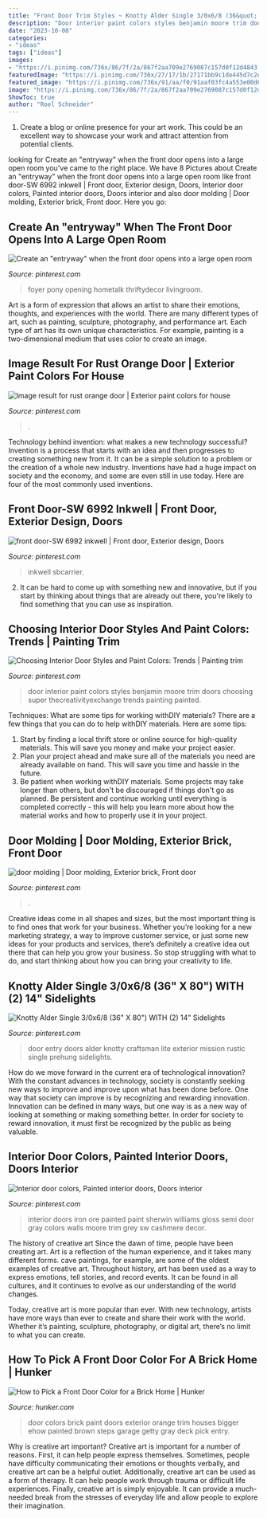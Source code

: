 ```yaml
---
title: "Front Door Trim Styles ~ Knotty Alder Single 3/0x6/8 (36&quot; X 80&quot;) With (2) 14&quot; Sidelights"
description: "Door interior paint colors styles benjamin moore trim doors choosing super thecreativityexchange trends painting painted"
date: "2023-10-08"
categories:
- "ideas"
tags: ["ideas"]
images:
- "https://i.pinimg.com/736x/86/7f/2a/867f2aa709e2769087c157d0f12d4843.jpg"
featuredImage: "https://i.pinimg.com/736x/27/17/1b/27171bb9c1de445d7c2e0e4c5d782cf3--painted-interior-doors-paint-wallpaper.jpg"
featured_image: "https://i.pinimg.com/736x/91/aa/f0/91aaf03fc4a553e00d66e2c4ba90afe3.jpg"
image: "https://i.pinimg.com/736x/86/7f/2a/867f2aa709e2769087c157d0f12d4843.jpg"
ShowToc: true
author: "Roel Schneider"
---
```



1. Create a blog or online presence for your art work. This could be an excellent way to showcase your work and attract attention from potential clients.

	

		
looking for Create an &quot;entryway&quot; when the front door opens into a large open room you've came to the right place. We have 8 Pictures about Create an &quot;entryway&quot; when the front door opens into a large open room like front door-SW 6992 inkwell | Front door, Exterior design, Doors, Interior door colors, Painted interior doors, Doors interior and also door molding | Door molding, Exterior brick, Front door. Here you go:
		
    
## Create An &quot;entryway&quot; When The Front Door Opens Into A Large Open Room

<img loading=lazy src="https://i.pinimg.com/736x/77/f7/5e/77f75edb31884d36224c210a83182022.jpg" onerror="this.onerror=null;this.src='https://tse2.mm.bing.net/th?id=OIP.F-iFDdBhKDbNlF5VACGopAHaLJ&amp;pid=15.1';" alt="Create an &quot;entryway&quot; when the front door opens into a large open room">

_Source: pinterest.com_

>foyer pony opening hometalk thriftydecor livingroom. 

	

Art is a form of expression that allows an artist to share their emotions, thoughts, and experiences with the world. There are many different types of art, such as painting, sculpture, photography, and performance art. Each type of art has its own unique characteristics. For example, painting is a two-dimensional medium that uses color to create an image.

    
## Image Result For Rust Orange Door | Exterior Paint Colors For House

<img loading=lazy src="https://i.pinimg.com/736x/91/aa/f0/91aaf03fc4a553e00d66e2c4ba90afe3.jpg" onerror="this.onerror=null;this.src='https://tse4.mm.bing.net/th?id=OIP.rxhQQOxyJ4F8CwlQSCtTAgHaLE&amp;pid=15.1';" alt="Image result for rust orange door | Exterior paint colors for house">

_Source: pinterest.com_

>. 

	

Technology behind invention: what makes a new technology successful?
Invention is a process that starts with an idea and then progresses to creating something new from it. It can be a simple solution to a problem or the creation of a whole new industry. Inventions have had a huge impact on society and the economy, and some are even still in use today. Here are four of the most commonly used inventions.

    
## Front Door-SW 6992 Inkwell | Front Door, Exterior Design, Doors

<img loading=lazy src="https://i.pinimg.com/736x/c8/6d/e4/c86de4b6da255bd7de9bbbcd07c8c5d4.jpg" onerror="this.onerror=null;this.src='https://tse1.mm.bing.net/th?id=OIP.O63ufRPJJ29Xu1PQWSUS1QHaJ6&amp;pid=15.1';" alt="front door-SW 6992 inkwell | Front door, Exterior design, Doors">

_Source: pinterest.com_

>inkwell sbcarrier. 

	

2. It can be hard to come up with something new and innovative, but if you start by thinking about things that are already out there, you're likely to find something that you can use as inspiration. 

    
## Choosing Interior Door Styles And Paint Colors: Trends | Painting Trim

<img loading=lazy src="https://i.pinimg.com/736x/63/84/eb/6384ebf0cefbedf046a2f0273d4abcc0.jpg" onerror="this.onerror=null;this.src='https://tse3.mm.bing.net/th?id=OIP.7iUqrT7Q3hKLB8Fpkvwk8QDJE2&amp;pid=15.1';" alt="Choosing Interior Door Styles and Paint Colors: Trends | Painting trim">

_Source: pinterest.com_

>door interior paint colors styles benjamin moore trim doors choosing super thecreativityexchange trends painting painted. 

	

Techniques: What are some tips for working withDIY materials?
There are a few things that you can do to help withDIY materials. Here are some tips: 
1. Start by finding a local thrift store or online source for high-quality materials. This will save you money and make your project easier. 
2. Plan your project ahead and make sure all of the materials you need are already available on hand. This will save you time and hassle in the future. 
3. Be patient when working withDIY materials. Some projects may take longer than others, but don't be discouraged if things don't go as planned. Be persistent and continue working until everything is completed correctly - this will help you learn more about how the material works and how to properly use it in your project.

    
## Door Molding | Door Molding, Exterior Brick, Front Door

<img loading=lazy src="https://i.pinimg.com/736x/86/7f/2a/867f2aa709e2769087c157d0f12d4843.jpg" onerror="this.onerror=null;this.src='https://tse1.mm.bing.net/th?id=OIP.cuIMERoNXTHN0drHGqmXEAAAAA&amp;pid=15.1';" alt="door molding | Door molding, Exterior brick, Front door">

_Source: pinterest.com_

>. 

	

Creative ideas come in all shapes and sizes, but the most important thing is to find ones that work for your business. Whether you’re looking for a new marketing strategy, a way to improve customer service, or just some new ideas for your products and services, there’s definitely a creative idea out there that can help you grow your business. So stop struggling with what to do, and start thinking about how you can bring your creativity to life.

    
## Knotty Alder Single 3/0x6/8 (36&quot; X 80&quot;) WITH (2) 14&quot; Sidelights

<img loading=lazy src="https://i.pinimg.com/736x/ac/47/16/ac47167641326afc11400f098f5d9e86.jpg" onerror="this.onerror=null;this.src='https://tse1.mm.bing.net/th?id=OIP.wuyM_rK4tOuPd3oatg7enAHaJ4&amp;pid=15.1';" alt="Knotty Alder Single 3/0x6/8 (36&quot; X 80&quot;) WITH (2) 14&quot; Sidelights">

_Source: pinterest.com_

>door entry doors alder knotty craftsman lite exterior mission rustic single prehung sidelights. 

	

How do we move forward in the current era of technological innovation? With the constant advances in technology, society is constantly seeking new ways to improve and improve upon what has been done before. One way that society can improve is by recognizing and rewarding innovation. Innovation can be defined in many ways, but one way is as a new way of looking at something or making something better. In order for society to reward innovation, it must first be recognized by the public as being valuable.

    
## Interior Door Colors, Painted Interior Doors, Doors Interior

<img loading=lazy src="https://i.pinimg.com/736x/27/17/1b/27171bb9c1de445d7c2e0e4c5d782cf3--painted-interior-doors-paint-wallpaper.jpg" onerror="this.onerror=null;this.src='https://tse4.mm.bing.net/th?id=OIP.32dNwohksZpp1KA3t2jCmQHaJ4&amp;pid=15.1';" alt="Interior door colors, Painted interior doors, Doors interior">

_Source: pinterest.com_

>interior doors iron ore painted paint sherwin williams gloss semi door gray colors walls moore trim grey sw cashmere decor. 

	

The history of creative art
Since the dawn of time, people have been creating art. Art is a reflection of the human experience, and it takes many different forms. cave paintings, for example, are some of the oldest examples of creative art.
Throughout history, art has been used as a way to express emotions, tell stories, and record events. It can be found in all cultures, and it continues to evolve as our understanding of the world changes.

 Today, creative art is more popular than ever. With new technology, artists have more ways than ever to create and share their work with the world. Whether it’s painting, sculpture, photography, or digital art, there’s no limit to what you can create.

    
## How To Pick A Front Door Color For A Brick Home | Hunker

<img loading=lazy src="https://img.hunkercdn.com/640/photos.demandstudios.com/getty/article/83/17/92572910.jpg" onerror="this.onerror=null;this.src='https://tse4.mm.bing.net/th?id=OIP.h6Fyj9JKWlgDqH2T8CG_9AHaLG&amp;pid=15.1';" alt="How to Pick a Front Door Color for a Brick Home | Hunker">

_Source: hunker.com_

>door colors brick paint doors exterior orange trim houses bigger ehow painted brown steps garage getty gray deck pick entry. 

	

Why is creative art important?
Creative art is important for a number of reasons. First, it can help people express themselves. Sometimes, people have difficulty communicating their emotions or thoughts verbally, and creative art can be a helpful outlet. Additionally, creative art can be used as a form of therapy. It can help people work through trauma or difficult life experiences. Finally, creative art is simply enjoyable. It can provide a much-needed break from the stresses of everyday life and allow people to explore their imagination.

